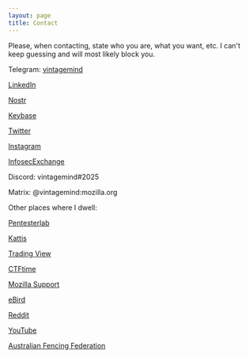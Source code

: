 ```yaml
---
layout: page
title: Contact
---
```


Please, when contacting, state who you are, what you want, etc. I can't keep guessing and will most likely block you.


Telegram: [vintagemind](https://t.me/vintagemind)


[LinkedIn](https://www.linkedin.com/in/vintagemind/)


[Nostr](https://primal.net/profile/npub1nfjdhfl96sr7n84lrs2z86nltvry4eylf9x8qc7awlq7mxps8rls66qt7j)


[Keybase](https://keybase.io/vintagemind/)


[Twitter](https://twitter.com/Vintagemind07)


[Instagram](https://www.instagram.com/bitkoshy)


[InfosecExchange](https://infosec.exchange/@vintagemind)


Discord: vintagemind#2025

Matrix: @vintagemind:mozilla.org 


Other places where I dwell:


[Pentesterlab](https://pentesterlab.com/profile/vintagemind)



[Kattis](https://open.kattis.com/users/vintagemind)



[Trading View](https://www.tradingview.com/u/vintagemind/)



[CTFtime](https://ctftime.org/user/160191)



[Mozilla Support](https://support.mozilla.org/en-US/user/VintageMind/)



[eBird](https://ebird.org/profile/MzQ1MjU0Mg)



[Reddit](https://www.reddit.com/user/Vintage_Mind)



[YouTube](https://www.youtube.com/@vintagemind/about)


[Australian Fencing Federation](https://www.ausfencing.org/biography/afb-2550/)
